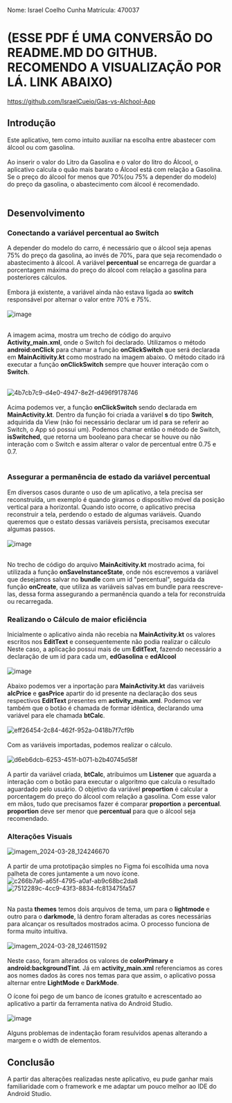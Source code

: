 Nome: Israel Coelho Cunha
Matrícula: 470037

# (ESSE PDF É UMA CONVERSÃO DO README.MD DO GITHUB. RECOMENDO A VISUALIZAÇÃO POR LÁ. LINK ABAIXO)
https://github.com/IsraelCueio/Gas-vs-Alchool-App

## Introdução

Este aplicativo, tem como intuito auxiliar na escolha entre abastecer com álcool ou com gasolina. <br> <br>
Ao inserir o valor do Litro da Gasolina e o valor do litro do Álcool, o aplicativo calcula o quão mais barato o Álcool está com relação a Gasolina. Se o preço do álcool for menos que 70%(ou 75% a depender do modelo) do preço da gasolina, o abastecimento com álcool é recomendado. <br> <br> 
## Desenvolvimento
### Conectando a variável percentual ao Switch
A depender do modelo do carro, é necessário que o álcool seja apenas 75% do preço da gasolina, ao invés de 70%, para que seja recomendado o abastecimento à álcool. 
A variável **percentual** se encarrega de guardar a porcentagem máxima do preço do álcool com relação a gasolina para posteriores cálculos. <br> <br>
Embora já existente, a variável ainda não estava ligada ao **switch** responsável por alternar o valor entre 70% e 75%. <br> <br>
![image](https://github.com/IsraelCueio/Gas-vs-Alchool-App/assets/68167016/55b17ba9-0b98-48d8-9748-12f44212df1d)  <br> <br>

A imagem acima, mostra um trecho de código do arquivo **Activity_main.xml**, onde o Switch foi declarado. Utilizamos o método **android:onClick** para chamar a função **onClickSwitch** que será declarada em **MainAcitivity.kt** como mostrado na imagem abaixo. O método citado irá executar a função **onClickSwitch** sempre que houver interação com o **Switch**.<br> <br>

![4b7cb7c9-d4e0-4947-8e2f-d496f9178746](https://github.com/IsraelCueio/Gas-vs-Alchool-App/assets/68167016/8d6f985c-b77b-4082-adfc-08e33ae7f5cd)  <br> <br>
Acima podemos ver, a função **onClickSwitch** sendo declarada em **MainActivity.kt**. Dentro da função foi criada a variável **s** do tipo **Switch**, adquirida da View (não foi necessário declarar um id para se referir ao Switch, o App só possui um).
Podemos chamar então o método de Switch, **isSwitched**, que retorna um booleano para checar se houve ou não interação com o Switch e assim alterar o valor de percentual entre 0.75 e 0.7. <br> <br>

### Assegurar a permanência de estado da variável **percentual**
Em diversos casos durante o uso de um aplicativo, a tela precisa ser reconstruída, um exemplo é quando giramos o dispositivo móvel da posição vertical para a horizontal. Quando isto ocorre, o aplicativo precisa reconstruir a tela, perdendo o estado de algumas variáveis. Quando queremos que o estato dessas variáveis persista, precisamos executar algumas passos. <br> <br>
![image](https://github.com/IsraelCueio/Gas-vs-Alchool-App/assets/68167016/ac6f85d8-c8dc-4aca-b14a-08ca3d691a54) <br> <br>

No trecho de código do arquivo **MainAcitivity.kt** mostrado acima, foi utilizada a função **onSaveInstanceState**, onde nós escrevemos a variável que desejamos salvar no **bundle** com um id "percentual", seguida da função **onCreate**, que utiliza as variáveis salvas em bundle para reescreve-las, dessa forma assegurando a permanência quando a tela for reconstruída ou recarregada. 

### Realizando o Cálculo de maior eficiência
Inicialmente o aplicativo ainda não recebia na **MainActivity.kt** os valores escritos nos **EditText** e consequentemente não podia realizar o cálculo
Neste caso, a aplicação possui mais de um **EditText**, fazendo necessário a declaração de um id para cada um, **edGasolina** e **edAlcool** <br> <br>
![image](https://github.com/IsraelCueio/Gas-vs-Alchool-App/assets/68167016/05a41888-3c63-4d15-82c9-1283c8317ddb) <br> <br>
Abaixo podemos ver a inportação para **MainActivity.kt** das variáveis **alcPrice** e **gasPrice** apartir do id presente na declaração dos seus respectivos **EditText** presentes em **activity_main.xml**.
Podemos ver também que o botão é chamada de formar idêntica, declarando uma variável para ele chamada **btCalc**. <br> <br>
![eff26454-2c84-462f-952a-0418b7f7cf9b](https://github.com/IsraelCueio/Gas-vs-Alchool-App/assets/68167016/a15192f6-f14e-4da1-86be-84941a03bbce) <br> <br>
Com as variáveis importadas, podemos realizar o cálculo. <br> <br>
![d6eb6dcb-6253-451f-b071-b2b40745d58f](https://github.com/IsraelCueio/Gas-vs-Alchool-App/assets/68167016/5cd3b31d-887d-4c2a-bc92-2e245eaea590) <br> <br>
A partir da variável criada, **btCalc**, atribuimos um **Listener** que aguarda a interação com o botão para executar o algoritmo que calcula o resultado aguardado pelo usuário.
O objetivo da variável **proportion** é calcular a porcentagem do preço do álcool com relação a gasolina. Com esse valor em mãos, tudo que precisamos fazer é comparar **proportion** a **percentual**. **proportion** deve ser menor que **percentual** para que o álcool seja recomendado.

### Alterações Visuais

![imagem_2024-03-28_124246670](https://github.com/IsraelCueio/Gas-vs-Alchool-App/assets/68167016/9d2cc821-b3cf-47f6-8e35-4770d6754bdc) <br> <br>
A partir de uma prototipação simples no Figma foi escolhida uma nova palheta de cores juntamente a um novo ícone.
![c266b7a6-a65f-4795-a0af-ab9c68bc2da8](https://github.com/IsraelCueio/Gas-vs-Alchool-App/assets/68167016/8aec613f-7707-4ba9-8417-03a9681e9b64)
![7512289c-4cc9-43f3-8834-fc813475fa57](https://github.com/IsraelCueio/Gas-vs-Alchool-App/assets/68167016/78cbb9bf-552a-4700-bddf-594a1f6d2e29) <br> <br>

Na pasta **themes** temos dois arquivos de tema, um para o **lightmode** e outro para o **darkmode**, lá dentro foram alteradas as cores necessárias para alcançar os resultados mostrados acima.
O processo funciona de forma muito intuitiva. <br> <br>
![imagem_2024-03-28_124611592](https://github.com/IsraelCueio/Gas-vs-Alchool-App/assets/68167016/4c01b46d-2e28-485c-b7c8-e6595ff183fc) <br> <br>
Neste caso, foram alterados os valores de **colorPrimary** e **android:backgroundTint**. Já em **activity_main.xml** referenciamos as cores aos nomes dados às cores nos temas para que assim, o aplicativo possa alternar entre **LightMode** e **DarkMode**.

O ícone foi pego de um banco de ícones gratuíto e acrescentado ao aplicativo a partir da ferramenta nativa do Android Studio. <br> <br>
![image](https://github.com/IsraelCueio/Gas-vs-Alchool-App/assets/68167016/44250814-0c09-4632-8e98-0d49ccc4148f) <br> <br>
Alguns problemas de indentação foram resulvidos apenas alterando a margem e o width de elementos.

## Conclusão
A partir das alterações realizadas neste aplicativo, eu pude ganhar mais familiaridade com o framework e me adaptar um pouco melhor ao IDE do Android Studio.



